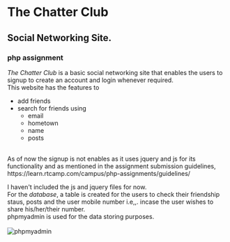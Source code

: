 # The Chatter Club
## Social Networking Site.
### php assignment

_The Chatter Club_ is a basic social networking site that enables the users to signup to create an account and login whenever required.
<br> This website has the features to 
* add friends
* search for friends using
  * email
  * hometown
  * name
  * posts
<br>
As of now the signup is not enables as it uses jquery and js for its functionality and as mentioned in the assignment submission guidelines,  https://learn.rtcamp.com/campus/php-assignments/guidelines/

I haven't included the js and jquery files for now. 
<br>
For the _database_, a table is created for the users to check their friendship staus, posts and the user mobile number i.e,,. incase the user wishes to share his/her/their number.
<br> phpmyadmin is used for the data storing purposes.
<br>
<br>
![phpmyadmin](https://user-images.githubusercontent.com/47473752/129884191-f84045cc-def0-434c-8196-34a22a18a5f5.png)






